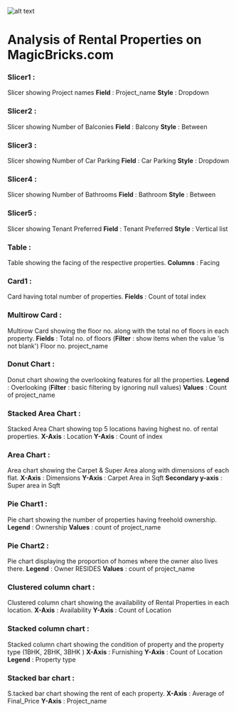 ![alt text](https://ineuron.ai/images/ineuron-logo.png)

# Analysis of Rental Properties on MagicBricks.com 

### Slicer1 :
Slicer showing Project names
**Field** : Project_name
**Style** : Dropdown

### Slicer2 :
Slicer showing Number of Balconies
**Field** : Balcony
**Style** : Between

### Slicer3 :
Slicer showing Number of Car Parking
**Field** : Car Parking
**Style** : Dropdown

### Slicer4 :
Slicer showing Number of Bathrooms
**Field** : Bathroom
**Style** : Between

### Slicer5 :
Slicer showing Tenant Preferred
**Field** : Tenant Preferred
**Style** : Vertical list

### Table :
Table showing the facing of the respective properties.
**Columns** : Facing

### Card1 :
Card having total number of properties.
**Fields** : Count of total index

### Multirow Card :
Multirow Card showing the floor no. along with the total no of floors in each property.
**Fields** : Total no. of floors (**Filter** : show items when the value 'is not blank')
             Floor no.
             project_name

### Donut Chart : 
Donut chart showing the overlooking features for all the properties.
**Legend** : Overlooking (**Filter** : basic filtering by ignoring null values)
**Values** : Count of project_name

### Stacked Area Chart :
Stacked Area Chart showing top 5 locations having highest no. of rental properties.
**X-Axis** : Location
**Y-Axis** : Count of index

### Area Chart :
Area chart showing the Carpet & Super Area along with dimensions of each flat.
**X-Axis** : Dimensions
**Y-Axis** : Carpet Area in Sqft
**Secondary y-axis** : Super area in Sqft

### Pie Chart1 :
Pie chart showing the number of properties having freehold ownership.
**Legend** : Ownership
**Values** : count of project_name 

### Pie Chart2 :
Pie chart displaying the proportion of homes where the owner also lives there.
**Legend** : Owner RESIDES
**Values** : count of project_name 

### Clustered column chart :
Clustered column chart showing the availability of Rental Properties in each location.
**X-Axis** : Availability
**Y-Axis** : Count of Location

### Stacked column chart :
 Stacked column chart showing the condition of property and the property type (1BHK, 2BHK, 3BHK )
**X-Axis** : Furnishing 
**Y-Axis** : Count of Location
**Legend** : Property type

### Stacked bar chart :
S.tacked bar chart showing the rent of each property.
**X-Axis** : Average of Final_Price
**Y-Axis** : Project_name










































